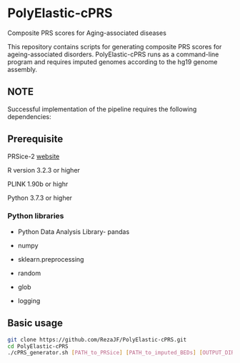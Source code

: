 # PolyElastic-cPRS
Composite PRS scores for Aging-associated diseases

This repository contains scripts for generating composite PRS scores for ageing-associated disorders. PolyElastic-cPRS runs as a command-line program and requires imputed genomes according to the hg19 genome assembly.

## NOTE
Successful implementation of the pipeline requires the following dependencies:

## Prerequisite
PRSice-2 [website](https://www.prsice.info/)

R version 3.2.3 or higher

PLINK 1.90b or highr

Python 3.7.3 or higher

### Python libraries

- Python Data Analysis Library- pandas

- numpy

- sklearn.preprocessing

- random

- glob

- logging

## Basic usage

```bash
git clone https://github.com/RezaJF/PolyElastic-cPRS.git
cd PolyElastic-cPRS
./cPRS_generator.sh [PATH_to_PRSice] [PATH_to_imputed_BEDs] [OUTPUT_DIRECTORY]
```





